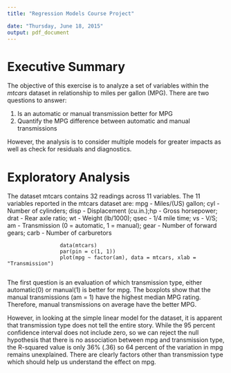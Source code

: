```yaml
---
title: "Regression Models Course Project"

date: "Thursday, June 18, 2015"
output: pdf_document
---
```



# Executive Summary

The objective of this exercise is to analyze a set of variables within the *mtcars* dataset in relationship to miles per gallon (MPG).  There are two questions to answer:

1.  Is an automatic or manual transmission better for MPG
2.  Quantify the MPG difference between automatic and manual transmissions

However, the analysis is to consider multiple models for greater impacts as well as check for residuals and diagnostics.  

# Exploratory Analysis
The dataset mtcars contains 32 readings across 11 variables.  The 11 variables reported in the mtcars dataset are:  mpg - Miles/(US) gallon; cyl - Number of cylinders; disp - Displacement (cu.in.);hp - Gross horsepower; drat - Rear axle ratio; wt - Weight (lb/1000); qsec - 1/4 mile time; vs - V/S; am - Transmission (0 = automatic, 1 = manual); gear - Number of forward gears; carb - Number of carburetors

```{r, echo = FALSE, fig.margin = TRUE,  fig.cap = "Automatic and Manual transmissions", fig.height= 1, fig.width= 1}
                 data(mtcars)
                 par(pin = c(1, 1))
                 plot(mpg ~ factor(am), data = mtcars, xlab = "Transmission")
 
```
The first question is an evaluation of which transmission type, either automatic(0) or manual(1) is better for mpg.  The boxplots show that the manual transmissions (am = 1) have the highest median MPG rating.  Therefore, manual transmissions on average have the better MPG.  

However, in looking at the simple linear model for the dataset, it is apparent that transmission type does not tell the entire story.  While the 95 percent confidence interval does not include zero, so we can reject the null hypothesis that there is no association between mpg and transmission type, the R-squared value is only 36% (.36) so 64 percent of the variation in mpg remains unexplained.  There are clearly factors other than transmission type which should help us understand the effect on mpg.
